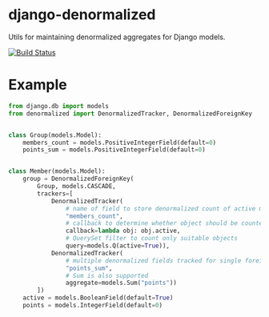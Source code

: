 # django-denormalized
Utils for maintaining denormalized aggregates for Django models.

[![Build Status](https://travis-ci.org/tumb1er/django-denormalized.svg?branch=master)](https://travis-ci.org/tumb1er/django-denormalized)

# Example

```python
from django.db import models
from denormalized import DenormalizedTracker, DenormalizedForeignKey


class Group(models.Model):
    members_count = models.PositiveIntegerField(default=0)
    points_sum = models.PositiveIntegerField(default=0)


class Member(models.Model):
    group = DenormalizedForeignKey(
        Group, models.CASCADE,
        trackers=[
            DenormalizedTracker(
                # name of field to store denormalized count of active members
                "members_count",                    
                # callback to determine whether object should be counted or not
                callback=lambda obj: obj.active,
                # QuerySet filter to count only suitable objects
                query=models.Q(active=True)),
            DenormalizedTracker(
                # multiple denormalized fields tracked for single foreign key
                "points_sum",
                # Sum is also supported
                aggregate=models.Sum("points"))
        ])
    active = models.BooleanField(default=True)
    points = models.IntegerField(default=0)

```
